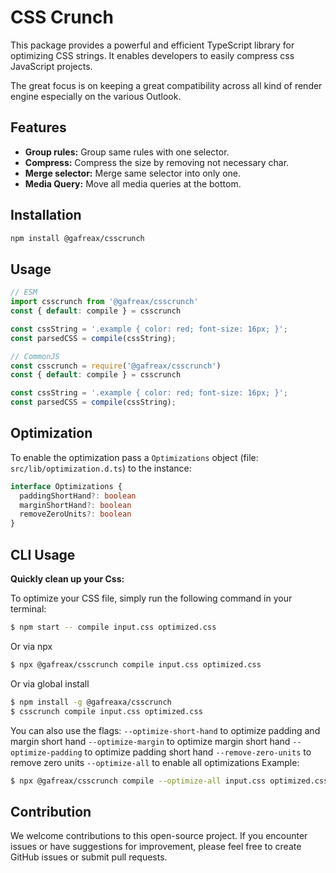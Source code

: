 # CSS Crunch

This package provides a powerful and efficient TypeScript library for optimizing CSS strings. It enables developers to easily compress css JavaScript projects.

The great focus is on keeping a great compatibility across all kind of render engine especially on the various Outlook.

## Features
* **Group rules:** Group same rules with one selector.
* **Compress:** Compress the size by removing not necessary char.
* **Merge selector:** Merge same selector into only one.
* **Media Query:** Move all media queries at the bottom.


## Installation

```bash
npm install @gafreax/csscrunch
```

## Usage

```typescript
// ESM
import csscrunch from '@gafreax/csscrunch'
const { default: compile } = csscrunch

const cssString = '.example { color: red; font-size: 16px; }';
const parsedCSS = compile(cssString);

```

```typescript
// CommonJS
const csscrunch = require('@gafreax/csscrunch')
const { default: compile } = csscrunch

const cssString = '.example { color: red; font-size: 16px; }';
const parsedCSS = compile(cssString);

```

## Optimization
To enable the optimization pass a `Optimizations` object (file: `src/lib/optimization.d.ts`)  to the instance:

```typescript
interface Optimizations {
  paddingShortHand?: boolean
  marginShortHand?: boolean
  removeZeroUnits?: boolean
}
```



## CLI Usage

**Quickly clean up your Css:**

To optimize your CSS file, simply run the following command in your terminal:

```bash
$ npm start -- compile input.css optimized.css
```

Or via npx

```bash
$ npx @gafreax/csscrunch compile input.css optimized.css
```

Or via global install
```bash
$ npm install -g @gafreaxa/csscrunch
$ csscrunch compile input.css optimized.css
```

You can also use the flags:
`--optimize-short-hand` to optimize padding and margin short hand
`--optimize-margin` to optimize margin short hand
`--optimize-padding` to optimize padding short hand
`--remove-zero-units` to remove zero units
`--optimize-all` to enable all optimizations
Example:

```bash
$ npx @gafreax/csscrunch compile --optimize-all input.css optimized.css
```

## Contribution

We welcome contributions to this open-source project. If you encounter issues or have suggestions for improvement, please feel free to create GitHub issues or submit pull requests.
